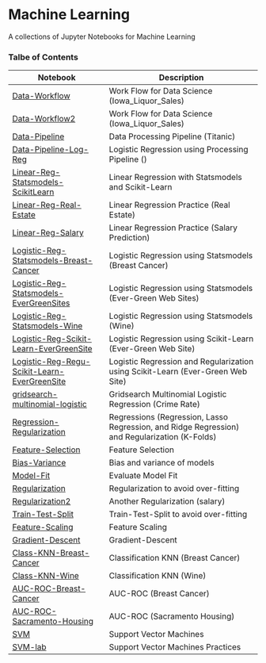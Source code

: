 # Machine Learning
A collections of Jupyter Notebooks for Machine Learning

### Talbe of Contents ###
|Notebook|Description|
|--------------|-----------------------------------|
|[Data-Workflow](./Data-Workflow.ipynb)| Work Flow for Data Science (Iowa_Liquor_Sales) |
|[Data-Workflow2](./Data-Workflow2.ipynb)| Work Flow for Data Science (Iowa_Liquor_Sales) |
|[Data-Pipeline](./Data-Pipeline.ipynb)|Data Processing Pipeline (Titanic)|
|[Data-Pipeline-Log-Reg](./Data-Pipeline-Log-Reg.ipynb)|Logistic Regression using Processing Pipeline ()|
|[Linear-Reg-Statsmodels-ScikitLearn](./Linear-Reg-Statsmodels-ScikitLearn.ipynb) | Linear Regression with Statsmodels and Scikit-Learn |
|[Linear-Reg-Real-Estate](./Linear-Reg-Real-Estate.ipynb) | Linear Regression Practice (Real Estate) |
|[Linear-Reg-Salary](./Linear-Reg-Salary.ipynb) | Linear Regression Practice (Salary Prediction) |
|[Logistic-Reg-Statsmodels-Breast-Cancer](./Logistic-Reg-Statsmodels-Breast-Cancer.ipynb)|Logistic Regression using Statsmodels (Breast Cancer)|
|[Logistic-Reg-Statsmodels-EverGreenSites](./Logistic-Reg-Statsmodels-EverGreenSites.ipynb)|Logistic Regression using Statsmodels (Ever-Green Web Sites)|
|[Logistic-Reg-Statsmodels-Wine](./Logistic-Reg-Statsmodels-Wine.ipynb)|Logistic Regression using Statsmodels (Wine)|
|[Logistic-Reg-Scikit-Learn-EverGreenSite](./Logistic-Reg-Scikit-Learn-EverGreenSite.ipynb)|Logistic Regression using Scikit-Learn (Ever-Green Web Site)|
|[Logistic-Reg-Regu-Scikit-Learn-EverGreenSite](./Logistic-Reg-Regu-Scikit-Learn-EverGreenSite.ipynb)|Logistic Regression and Regularization using Scikit-Learn (Ever-Green Web Site)|
|[gridsearch-multinomial-logistic](./gridsearch-multinomial-logistic.ipynb)|Gridsearch Multinomial Logistic Regression (Crime Rate)|
|[Regression-Regularization](./Regression-Regularization.ipynb)| Regressions (Regression, Lasso Regression, and Ridge Regression) and Regularization (K-Folds)|
|[Feature-Selection](./Feature-Selection.ipynb)|Feature Selection|
|[Bias-Variance](./Bias-Variance.ipynb) | Bias and variance of models |
|[Model-Fit](./Model-Fit.ipynb) | Evaluate Model Fit |
|[Regularization](./Regularization.ipynb) | Regularization to avoid over-fitting |
|[Regularization2](./Regularization2.ipynb) | Another Regularization (salary) |
|[Train-Test-Split](./Train-Test-Split.ipynb)| Train-Test-Split to avoid over-fitting |
|[Feature-Scaling](./Feature-Scaling.ipynb)| Feature Scaling |
|[Gradient-Descent](./Gradient-Descent.ipynb)|Gradient-Descent|
|[Class-KNN-Breast-Cancer](./Class-KNN-Breast-Cancer.ipynb) | Classification KNN (Breast Cancer) |
|[Class-KNN-Wine](./Class-KNN-Wine.ipynb) | Classification KNN (Wine) |
|[AUC-ROC-Breast-Cancer](./AUC-ROC-Breast-Cancer.ipynb)|AUC-ROC (Breast Cancer)|
|[AUC-ROC-Sacramento-Housing](./AUC-ROC-Sacramento-Housing.ipynb)|AUC-ROC (Sacramento Housing)|
|[SVM](./SVM.ipynb)|Support Vector Machines|
|[SVM-lab](./SVM-lab.ipynb)|Support Vector Machines Practices|
